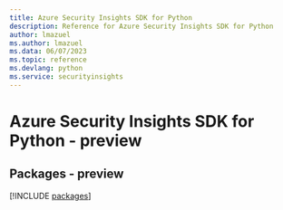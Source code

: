 ```yaml
---
title: Azure Security Insights SDK for Python
description: Reference for Azure Security Insights SDK for Python
author: lmazuel
ms.author: lmazuel
ms.data: 06/07/2023
ms.topic: reference
ms.devlang: python
ms.service: securityinsights
---
```

# Azure Security Insights SDK for Python - preview
## Packages - preview
[!INCLUDE [packages](security-insights-index.md)]